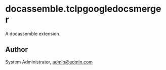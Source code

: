 # docassemble.tclpgoogledocsmerger

A docassemble extension.

## Author

System Administrator, admin@admin.com

